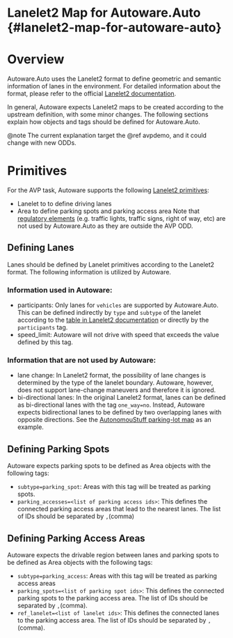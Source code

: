 Lanelet2 Map for Autoware.Auto {#lanelet2-map-for-autoware-auto}
===
# Overview
Autoware.Auto uses the Lanelet2 format to define geometric and semantic information of lanes in the environment. For detailed information about the format, please refer to the official [Lanelet2 documentation](https://github.com/fzi-forschungszentrum-informatik/Lanelet2).

In general, Autoware expects Lanelet2 maps to be created according to the upstream definition, with some minor changes. The following sections explain how objects and tags should be defined for Autoware.Auto.

@note The current explanation target the @ref avpdemo, and it could change with new ODDs.

# Primitives
For the AVP task, Autoware supports the following <a
href="https://github.com/fzi-forschungszentrum-informatik/Lanelet2/blob/master/lanelet2_core/doc/LaneletPrimitives.md">Lanelet2
primitives</a>:
* Lanelet to to define driving lanes
* Area to define parking spots and parking access area
Note that <a href="https://github.com/fzi-forschungszentrum-informatik/Lanelet2/blob/master/lanelet2_core/doc/RegulatoryElementTagging.md">regulatory elements</a> (e.g. traffic lights, traffic signs, right of way, etc) are not used by Autoware.Auto as they are outside the AVP ODD.

## Defining Lanes
Lanes should be defined by Lanelet primitives according to the Lanelet2 format. The following information is utilized by Autoware.

### Information used in Autoware:
* participants: Only lanes for `vehicles` are supported by Autoware.Auto. This can be defined indirectly by `type` and `subtype` of the lanelet according to the [table in Lanelet2 documentation](https://github.com/fzi-forschungszentrum-informatik/Lanelet2/blob/master/lanelet2_core/doc/LaneletAndAreaTagging.md#subtype-and-location) or directly by the `participants` tag.
* speed_limit: Autoware will not drive with speed that exceeds the value defined by this tag.

### Information that are **not** used by Autoware:
* lane change: In Lanelet2 format, the possibility of lane changes is determined by the type of the lanelet boundary. Autoware, however, does not support lane-change maneuvers and therefore it is ignored.
* bi-directional lanes: In the original Lanelet2 format, lanes can be defined as bi-directional lanes with the tag `one_way=no`. Instead, Autoware expects bidirectional lanes to be defined by two overlapping lanes with opposite directions. See the [AutonomouStuff parking-lot map](https://gitlab.com/autowarefoundation/autoware.auto/AutowareAuto/-/blob/master/src/tools/autoware_demos/data/autonomoustuff_parking_lot.osm) as an example.

## Defining Parking Spots
Autoware expects parking spots to be defined as Area objects with the following tags:
* `subtype=parking_spot`: Areas with this tag will be treated as parking spots.
* `parking_accesses=<list of parking access ids>`: This defines the connected parking access areas that lead to the nearest lanes. The list of IDs should be separated by `,`(comma)

## Defining Parking Access Areas
Autoware expects the drivable region between lanes and parking spots to be defined as Area objects with the following tags:
* `subtype=parking_access`: Areas with this tag will be treated as parking access areas
* `parking_spots=<list of parking spot ids>`: This defines the connected parking spots to the parking access area. The list of IDs should be separated by `,`(comma).
* `ref_lanelet=<list of lanelet ids>`: This defines the connected lanes to the parking access area. The list of IDs should be separated by `,`(comma).
